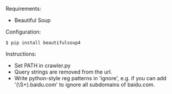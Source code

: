 Requirements:

* Beautiful Soup

Configuration:

`$ pip install beautifulsoup4`

Instructions:

* Set PATH in crawler.py
* Query strings are removed from the url.
* Write python-style reg patterns in 'ignore',
  e.g. if you can add '(\S+).baidu.com' to ignore all subdomains of baidu.com.